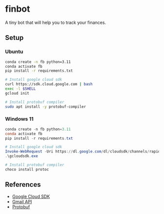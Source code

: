 # finbot
A tiny bot that will help you to track your finances.


## Setup

### Ubuntu

```bash
conda create -n fb python=3.11
conda activate fb
pip install -r requirements.txt

# Install google cloud sdk
curl https://sdk.cloud.google.com | bash
exec -l $SHELL
gcloud init

# Install protobuf compiler
sudo apt install -y protobuf-compiler
```

### Windows 11

```powershell
conda create -n fb python=3.11
conda activate fb
pip install -r requirements.txt

# Install google cloud sdk
Invoke-WebRequest -Uri https://dl.google.com/dl/cloudsdk/channels/rapid/GoogleCloudSDKInstaller.exe -OutFile gcloudsdk.exe
.\gcloudsdk.exe

# Install protobuf compiler
choco install protoc
```

## References

* [Google Cloud SDK](https://cloud.google.com/sdk/docs/install)
* [Gmail API](https://developers.google.com/gmail/api/quickstart/python)
* [Protobuf](https://developers.google.com/protocol-buffers)
<!-- * [Google Sheets API](https://developers.google.com/sheets/api/quickstart/python) -->